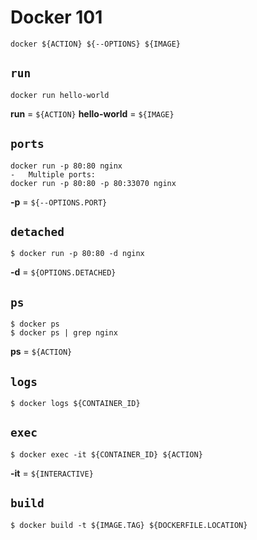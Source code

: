 # Docker 101
`docker ${ACTION} ${--OPTIONS} ${IMAGE}`
## `run`
```
docker run hello-world
```
**run**         =   `${ACTION}`
**hello-world** =   `${IMAGE}`
## `ports`
```
docker run -p 80:80 nginx
-   Multiple ports: 
docker run -p 80:80 -p 80:33070 nginx
```
**-p** = `${--OPTIONS.PORT}`
## `detached`
```
$ docker run -p 80:80 -d nginx
```
**-d** = `${OPTIONS.DETACHED}`
## `ps`
```
$ docker ps
$ docker ps | grep nginx
```
**ps** = `${ACTION}`
## `logs`
```
$ docker logs ${CONTAINER_ID}
```
## `exec`
```
$ docker exec -it ${CONTAINER_ID} ${ACTION}
```
**-it** = `${INTERACTIVE}`
## `build`
```
$ docker build -t ${IMAGE.TAG} ${DOCKERFILE.LOCATION}
```